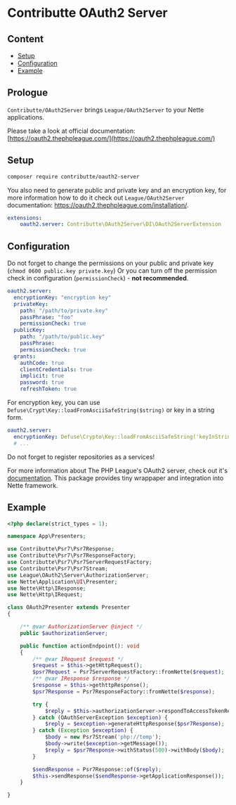 # Contributte OAuth2 Server

## Content

- [Setup](#setup)
- [Configuration](#configuration)
- [Example](#example)

## Prologue

`Contributte/OAuth2Server` brings `League/OAuth2Server` to your Nette applications.

Please take a look at official documentation: [https://oauth2.thephpleague.com/](https://oauth2.thephpleague.com/)

## Setup

```bash
composer require contributte/oauth2-server
```

You also need to generate public and private key and an encryption key, for more information how to do it check out `League/OAuth2Server` documentation: https://oauth2.thephpleague.com/installation/.

```yaml
extensions:
    oauth2.server: Contributte\OAuth2Server\DI\OAuth2ServerExtension
```

## Configuration

Do not forget to change the permissions on your public and private key (`chmod 0600 public.key private.key`)
Or you can turn off the permission check in configuration (`permissionCheck`) - **not recommended**.

```yaml
oauth2.server:
  encryptionKey: "encryption key"
  privateKey:
    path: "/path/to/private.key"
    passPhrase: "foo"
    permissionCheck: true
  publicKey:
    path: "/path/to/public.key"
    passPhrase:
    permissionCheck: true
  grants:
    authCode: true
    clientCredentials: true
    implicit: true
    password: true
    refreshToken: true
```

For encryption key, you can use `Defuse\Crypt\Key::loadFromAsciiSafeString($string)` or key in a string form.
```yaml
oauth2.server:
  encryptionKey: Defuse\Crypto\Key::loadFromAsciiSafeString('keyInStringForm')
  # ...
```

Do not forget to register repositories as a services!

For more information about The PHP League's OAuth2 server, check out it's [documentation](https://oauth2.thephpleague.com/). This package provides tiny wrappaper and integration into Nette framework.


## Example

```php
<?php declare(strict_types = 1);

namespace App\Presenters;

use Contributte\Psr7\Psr7Response;
use Contributte\Psr7\Psr7ResponseFactory;
use Contributte\Psr7\Psr7ServerRequestFactory;
use Contributte\Psr7\Psr7Stream;
use League\OAuth2\Server\AuthorizationServer;
use Nette\Application\UI\Presenter;
use Nette\Http\IResponse;
use Nette\Http\IRequest;

class OAuth2Presenter extends Presenter
{

    /** @var AuthorizationServer @inject */
    public $authorizationServer;

    public function actionEndpoint(): void
    {
        /** @var IRequest $request */
        $request = $this->getHttpRequest();
        $psr7Request = Psr7ServerRequestFactory::fromNette($request);
        /** @var IResponse $response */
        $response = $this->gethttpResponse();
        $psr7Response = Psr7ResponseFactory::fromNette($response);

        try {
            $reply = $this->authorizationServer->respondToAccessTokenRequest($psr7Request, $psr7Response);
        } catch (OAuthServerException $exception) {
            $reply = $exception->generateHttpResponse($psr7Response);
        } catch (Exception $exception) {
            $body = new Psr7Stream('php://temp');
            $body->write($exception->getMessage());
            $reply = $psr7Response->withStatus(500)->withBody($body);
        }

        $sendResponse = Psr7Response::of($reply);
        $this->sendResponse($sendResponse->getApplicationResponse());
    }

}
```
